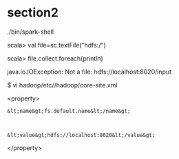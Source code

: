 # section2

./bin/spark-shell

scala&gt; val file=sc.textFile\("hdfs:/"\)

scala&gt; file.collect.foreach\(println\)

java.io.IOException: Not a file: hdfs://localhost:8020/input

$ vi hadoop/etc//hadoop/core-site.xml

&lt;property&gt;

```
&lt;name&gt;fs.default.name&lt;/name&gt;



&lt;value&gt;hdfs://localhost:8020&lt;/value&gt;
```

&lt;/property&gt;

